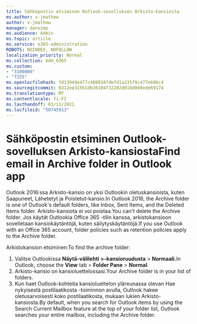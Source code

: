 ```yaml
---
title: Sähköpostin etsiminen Outlook-sovelluksen Arkisto-kansiosta
ms.author: v-jmathew
author: v-jmathew
manager: dansimp
ms.audience: Admin
ms.topic: article
ms.service: o365-administration
ROBOTS: NOINDEX, NOFOLLOW
localization_priority: Normal
ms.collection: Adm_O365
ms.custom:
- "3100008"
- "7255"
ms.openlocfilehash: fd13949e477c40801874bfd1a235f8c477e686c4
ms.sourcegitcommit: 6312ee31561db36104f32282d019d069ede69174
ms.translationtype: MT
ms.contentlocale: fi-FI
ms.lasthandoff: 03/11/2021
ms.locfileid: "50745913"
---
```

# <a name="find-email-in-archive-folder-in-outlook-app"></a><span data-ttu-id="d16a5-102">Sähköpostin etsiminen Outlook-sovelluksen Arkisto-kansiosta</span><span class="sxs-lookup"><span data-stu-id="d16a5-102">Find email in Archive folder in Outlook app</span></span>

<span data-ttu-id="d16a5-103">Outlook 2016:ssa Arkisto-kansio on yksi Outlookin oletuskansioista, kuten Saapuneet, Lähetetyt ja Poistetut-kansio.</span><span class="sxs-lookup"><span data-stu-id="d16a5-103">In Outlook 2016, the Archive folder is one of Outlook's default folders, like Inbox, Sent Items, and the Deleted Items folder.</span></span> <span data-ttu-id="d16a5-104">Arkisto-kansiota ei voi poistaa.</span><span class="sxs-lookup"><span data-stu-id="d16a5-104">You can't delete the Archive folder.</span></span> <span data-ttu-id="d16a5-105">Jos käytät Outlookia Office 365 -tilin kanssa, arkistokansioon sovelletaan kansiokäytäntöjä, kuten säilytyskäytäntöjä.</span><span class="sxs-lookup"><span data-stu-id="d16a5-105">If you use Outlook with an Office 365 account, folder policies such as retention policies apply to the Archive folder.</span></span>

<span data-ttu-id="d16a5-106">Arkistokansion etsiminen:</span><span class="sxs-lookup"><span data-stu-id="d16a5-106">To find the archive folder:</span></span>

1. <span data-ttu-id="d16a5-107">Valitse Outlookissa **Näytä-välilehti** **>-kansioruudusta**  >  **Normaali.**</span><span class="sxs-lookup"><span data-stu-id="d16a5-107">In Outlook, choose the **View** tab > **Folder Pane** > **Normal**.</span></span>
2. <span data-ttu-id="d16a5-108">Arkisto-kansio on kansioluettelossasi.</span><span class="sxs-lookup"><span data-stu-id="d16a5-108">Your Archive folder is in your list of folders.</span></span>
3. <span data-ttu-id="d16a5-109">Kun haet Outlook-kohteita kansioluettelon yläreunassa olevan Hae nykyisestä postilaatikosta -toiminnon avulla, Outlook hakee oletusarvoisesti koko postilaatikosta, mukaan lukien Arkisto-kansiosta.</span><span class="sxs-lookup"><span data-stu-id="d16a5-109">By default, when you search for Outlook items by using the Search Current Mailbox feature at the top of your folder list, Outlook searches your entire mailbox, including the Archive folder.</span></span>
